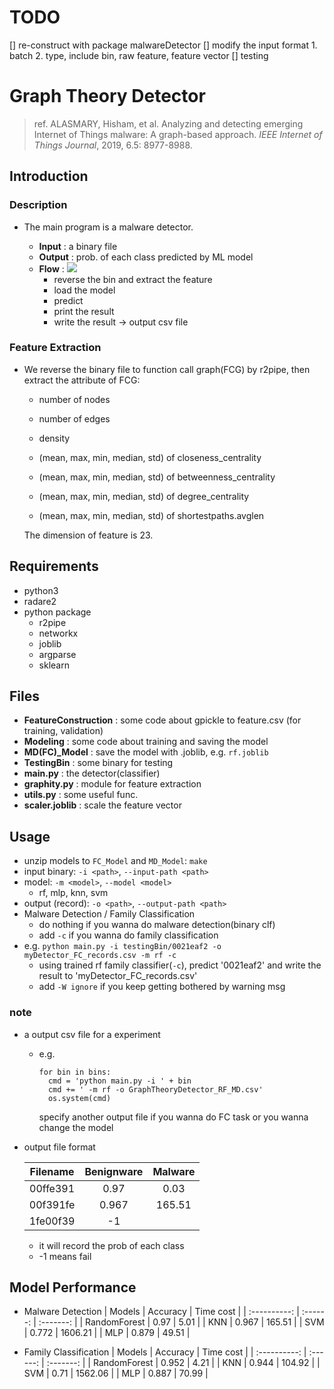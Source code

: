 # TODO
[] re-construct with package malwareDetector
[] modify the input format
	1. batch
	2. type, include bin, raw feature, feature vector
[] testing

# Graph Theory Detector

> ref. ALASMARY, Hisham, et al. Analyzing and detecting emerging Internet of Things malware: A graph-based approach. *IEEE Internet of Things Journal*, 2019, 6.5: 8977-8988.

## Introduction

### Description

* The main program is a malware detector.

  * **Input** : a binary file
  * **Output** : prob. of each class predicted by ML model
  * **Flow** : 
    ![](flow.jpg)
    * reverse the bin and extract the feature
    * load the model
    * predict
    * print the result
    * write the result -> output csv file

### Feature Extraction

* We reverse the binary file to function call graph(FCG) by r2pipe, then extract the attribute of FCG:

  * number of nodes

  * number of edges

  * density

  * (mean, max, min, median, std) of closeness_centrality


  * (mean, max, min, median, std) of betweenness_centrality


  * (mean, max, min, median, std) of degree_centrality


  * (mean, max, min, median, std) of shortestpaths.avglen 

  The dimension of feature is 23.


## Requirements

* python3
* radare2
* python package
  * r2pipe
  * networkx
  * joblib
  * argparse
  * sklearn

## Files

* **FeatureConstruction** : some code about gpickle to feature.csv (for training, validation)
* **Modeling** : some code about training and saving the model
* **MD(FC)_Model** : save the model with .joblib, e.g. `rf.joblib`
* **TestingBin** : some binary for testing
* **main.py** : the detector(classifier)
* **graphity.py** : module for feature extraction
* **utils.py** : some useful func.
* **scaler.joblib** : scale the feature vector

## Usage
* unzip models to `FC_Model` and `MD_Model`: `make`
* input binary: `-i <path>`, `--input-path <path>`
* model: `-m <model>`, `--model <model>`
  * rf, mlp, knn, svm
* output (record): `-o <path>`, `--output-path <path>`
* Malware Detection / Family Classification
    * do nothing if you wanna do malware detection(binary clf)  
    * add `-c` if you wanna do family classification 
* e.g.
    `python main.py -i testingBin/0021eaf2 -o myDetector_FC_records.csv -m rf -c`
    * using trained rf family classifier(`-c`), predict '0021eaf2' and write the result to 'myDetector_FC_records.csv'
    * add `-W ignore` if you keep getting bothered by warning msg
### note
* a output csv file for a experiment
  * e.g.
    
    ```python=
    for bin in bins:
      cmd = 'python main.py -i ' + bin
      cmd += ' -m rf -o GraphTheoryDetector_RF_MD.csv'
      os.system(cmd)
    ```
    specify another output file if you wanna do FC task or you wanna change the model
* output file format

  |    Filename  | Benignware | Malware |
  | :----------: | :------: | :-------: |
  | 00ffe391     |   0.97   |   0.03    |
  |     00f391fe      |  0.967   |  165.51   |
  |     1fe00f39      |  -1   |    |
  * it will record the prob of each class
  * -1 means fail

## Model Performance
* Malware Detection
  |    Models    | Accuracy | Time cost |
  | :----------: | :------: | :-------: |
  | RandomForest |   0.97   |   5.01    |
  |     KNN      |  0.967   |  165.51   |
  |     SVM      |  0.772   |  1606.21  |
  |     MLP      |  0.879   |   49.51   |

* Family Classification
  |    Models    | Accuracy | Time cost |
  | :----------: | :------: | :-------: |
  | RandomForest |  0.952   |   4.21    |
  |     KNN      |  0.944   |  104.92   |
  |     SVM      |   0.71   |  1562.06  |
  |     MLP      |  0.887   |   70.99   |
